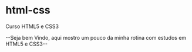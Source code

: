 # html-css
 Curso HTML5 e CSS3

 --Seja bem Vindo, aqui mostro um pouco da minha rotina com estudos em HTML5 e CSS3--
